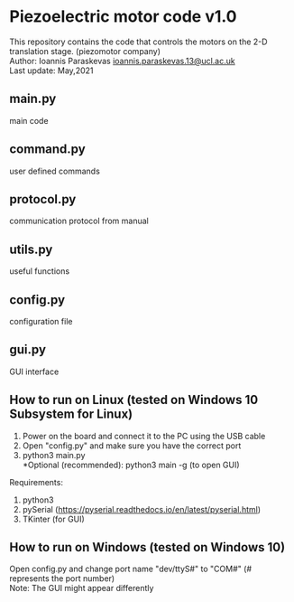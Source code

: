 # Piezoelectric motor code v1.0
This repository contains the code that controls the motors on the 2-D translation stage. (piezomotor company)  
Author: Ioannis Paraskevas <ioannis.paraskevas.13@ucl.ac.uk>  
Last update: May,2021

main.py 
--------
main code

command.py
----------
user defined commands

protocol.py
-----------
communication protocol from manual

utils.py
-------
useful functions

config.py
--------
configuration file

gui.py
------
GUI interface

How to run on Linux (tested on Windows 10 Subsystem for Linux)
----------
1) Power on the board and connect it to the PC using the USB cable
2) Open "config.py" and make sure you have the correct port
3) python3 main.py  
*Optional (recommended): python3 main -g (to open GUI)

Requirements:
1) python3
2) pySerial (https://pyserial.readthedocs.io/en/latest/pyserial.html)
3) TKinter (for GUI)

How to run on Windows (tested on Windows 10)
---------------------
Open config.py and change port name "dev/ttyS#" to "COM#" (# represents the port number)  
Note: The GUI might appear differently
